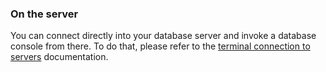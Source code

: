 ### On the server

You can connect directly into your database server and invoke a database console from there. To do that, please refer to the [terminal connection to servers](http://help.cloud66.com/managing-your-stack/ssh-to-your-server) documentation.

